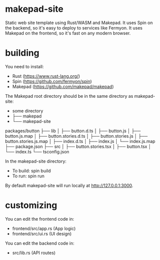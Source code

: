 # makepad-site
 Static web site template using Rust/WASM and Makepad.
 It uses Spin on the backend, so it's easy to deploy to services like Fermyon.
 It uses Makepad on the frontend, so it's fast on any modern browser.

# building
You need to install:
- Rust (https://www.rust-lang.org/)
- Spin (https://github.com/fermyon/spin)
- Makepad (https://github.com/makepad/makepad)

The Makepad root directory should be in the same directory as makepad-site:

- some directory
-  ├── makepad
-  └── makepad-site

packages/button
├── lib
│   ├── button.d.ts
│   ├── button.js
│   ├── button.js.map
│   ├── button.stories.d.ts
│   ├── button.stories.js
│   ├── button.stories.js.map
│   ├── index.d.ts
│   ├── index.js
│   └── index.js.map
├── package.json
├── src
│   ├── button.stories.tsx
│   ├── button.tsx
│   └── index.ts
└── tsconfig.json

In the makepad-site directory:
- To build: spin build
- To run: spin run

By default makepad-site will run locally at http://127.0.0.1:3000.

# customizing
You can edit the frontend code in:
- frontend/src/app.rs (App logic)
- frontend/src/ui.rs (UI design)

You can edit the backend code in:
- src/lib.rs (API routes)